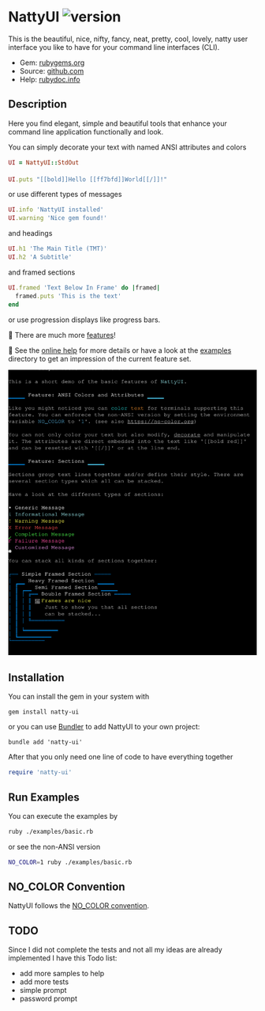 # NattyUI ![version](https://img.shields.io/gem/v/natty-ui?label=)

This is the beautiful, nice, nifty, fancy, neat, pretty, cool, lovely, natty user interface you like to have for your command line interfaces (CLI).

- Gem: [rubygems.org](https://rubygems.org/gems/natty-ui)
- Source: [github.com](https://github.com/mblumtritt/natty-ui)
- Help: [rubydoc.info](https://rubydoc.info/gems/natty-ui/NattyUI)

## Description

Here you find elegant, simple and beautiful tools that enhance your command line application functionally and look.

You can simply decorate your text with named ANSI attributes and colors

```ruby
UI = NattyUI::StdOut

UI.puts "[[bold]]Hello [[ff7bfd]]World[[/]]!"
```

or use different types of messages

```ruby
UI.info 'NattyUI installed'
UI.warning 'Nice gem found!'
```

and headings

```ruby
UI.h1 'The Main Title (TMT)'
UI.h2 'A Subtitle'
```

and framed sections

```ruby
UI.framed 'Text Below In Frame' do |framed|
  framed.puts 'This is the text'
end
```

or use progression displays like progress bars.

🚀 There are much more [features](https://rubydoc.info/gems/natty-ui/NattyUI/Features)!

📕 See the [online help](https://rubydoc.info/gems/natty-ui/NattyUI) for more details or have a look at the [examples](./examples/) directory to get an impression of the current feature set.

![illustration](https://raw.githubusercontent.com/mblumtritt/natty-ui/main/examples/illustration.svg)

## Installation

You can install the gem in your system with

```shell
gem install natty-ui
```

or you can use [Bundler](http://gembundler.com/) to add NattyUI to your own project:

```shell
bundle add 'natty-ui'
```

After that you only need one line of code to have everything together

```ruby
require 'natty-ui'
```

## Run Examples

You can execute the examples by

```sh
ruby ./examples/basic.rb
```

or see the non-ANSI version

```sh
NO_COLOR=1 ruby ./examples/basic.rb
```

## NO_COLOR Convention

NattyUI follows the [NO_COLOR convention](https://no-color.org).

## TODO

Since I did not complete the tests and not all my ideas are already implemented I have this Todo list:

- add more samples to help
- add more tests
- simple prompt
- password prompt

